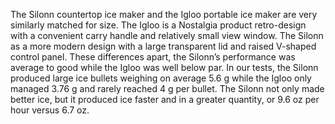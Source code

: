 The Silonn countertop ice maker and the Igloo portable ice maker are very similarly matched for size. The Igloo is a Nostalgia product retro-design with a convenient carry handle and relatively small view window. The Silonn as a more modern design with a large transparent lid and raised V-shaped control panel. These differences apart, the Silonn’s performance was average to good while the Igloo was well below par. In our tests, the Silonn produced large ice bullets weighing on average 5.6 g while the Igloo only managed 3.76 g and rarely reached 4 g per bullet. The Silonn not only made better ice, but it produced ice faster and in a greater quantity, or 9.6 oz per hour versus 6.7 oz.